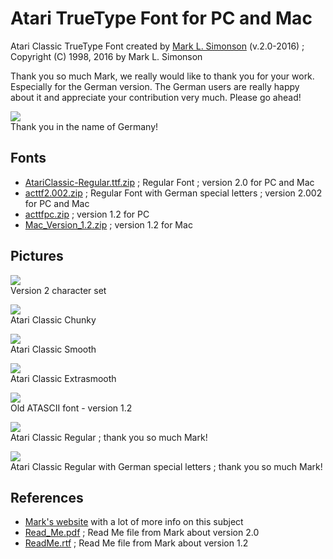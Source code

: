 # Atari TrueType Font for PC and Mac  
Atari Classic TrueType Font created by [Mark L. Simonson](http://www2.bitstream.net/~marksim/atarimac/) (v.2.0-2016) ; Copyright (C) 1998, 2016 by Mark L. Simonson  
  
Thank you so much Mark, we really would like to thank you for your work. Especially for the German version. The German users are really happy about it and appreciate your contribution very much. Please go ahead!  
  
![](attachments/ico_goteam.gif)  
Thank you in the name of Germany!  
  
## Fonts  
- [AtariClassic-Regular.ttf.zip](attachments/AtariClassic-Regular.ttf.zip) ; Regular Font ; version 2.0 for PC and Mac  
- [acttf2.002.zip](attachments/acttf2.002.zip) ; Regular Font with German special letters ; version 2.002 for PC and Mac  
- [acttfpc.zip](attachments/acttfpc.zip) ; version 1.2 for PC  
- [Mac_Version_1.2.zip](attachments/Mac_Version_1.2.zip) ; version 1.2 for Mac  
  
## Pictures  
![](attachments/version2set.gif)  
Version 2 character set  
  
![](attachments/chunky.gif)  
Atari Classic Chunky  
  
![](attachments/smooth.gif)  
Atari Classic Smooth  
  
![](attachments/xsmooth.gif)  
Atari Classic Extrasmooth  
  
![](attachments/atascii.gif)  
Old ATASCII font - version 1.2  
  
![](attachments/Regular.jpg)  
Atari Classic Regular ; thank you so much Mark!  
  
![](attachments/German.jpg)  
Atari Classic Regular with German special letters ; thank you so much Mark!  
  
## References  
- [Mark's website](http://members.bitstream.net/marksim/atarimac/fonts.html) with a lot of more info on this subject  
- [Read_Me.pdf](attachments/Read_Me.pdf) ; Read Me file from Mark about version 2.0  
- [ReadMe.rtf](attachments/ReadMe.rtf) ; Read Me file from Mark about version 1.2  
